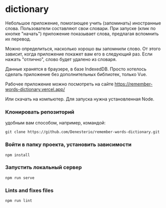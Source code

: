 # dictionary

Небольшое приложение, помогающее учить (запоминать) иностранные слова. Пользователи составляют свои
словари. При запуске (клик по кнопке "начать") приложение показывает слова, предлагая вспомнить их
перевод.

Можно определиться, насколько хорошо вы запомнили слово. От этого зависит, когда приложение покажет
вам его в следующий раз. Если нажать "отлично", слово будет удалено из словаря.

Данные хранятся в браузере, в базе IndexedDB. Просто хотелось сделать приложение без дополнительных
библиотек, только Vue.

Рабочее приложение можно посмотреть на сайте https://remember-words-dictionary.vercel.app/

Или скачать на компьютер. Для запуска нужна установленная Node.

### Клонировать репозиторий

удобным вам способом, например, командой:

```
git clone https://github.com/Denesterio/remember-words-dictionary.git
```

### Войти в папку проекта, установить зависимости

```
npm install
```

### Запустить локальный сервер

```
npm run serve
```

### Lints and fixes files

```
npm run lint
```
